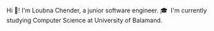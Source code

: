 Hi 👋! I'm Loubna Chender, a junior software engineer.
🎓  I'm currently studying Computer Science at University of Balamand.
